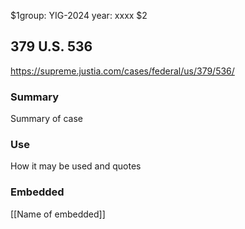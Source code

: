 $1group: YIG-2024
year: xxxx
$2
## 379 U.S. 536

https://supreme.justia.com/cases/federal/us/379/536/

### Summary

Summary of case

### Use

How it may be used and quotes

### Embedded

[[Name of embedded]]